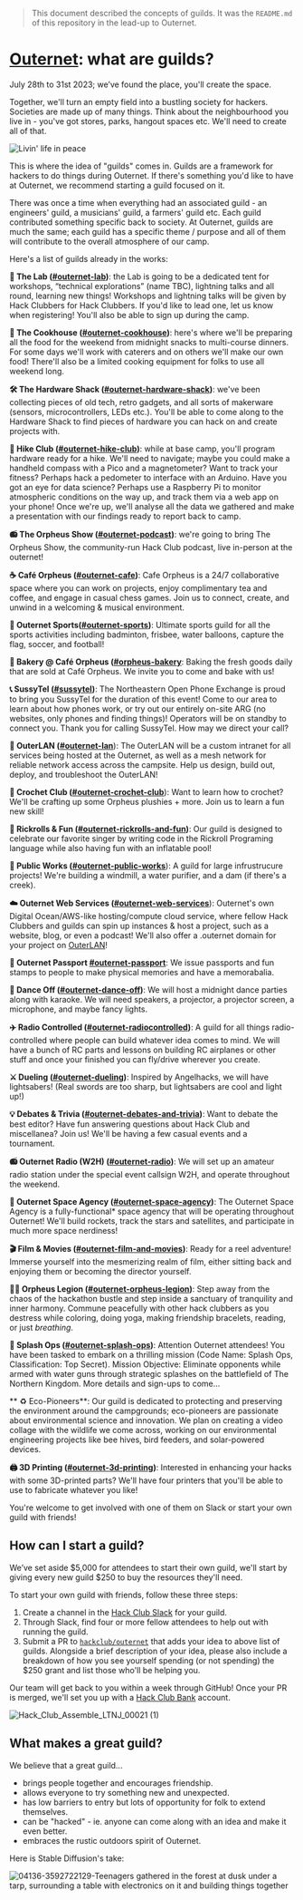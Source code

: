 > This document described the concepts of guilds. It was the `README.md` of this repository in the lead-up to Outernet.

# [Outernet](https://outernet.hackclub.com): what are guilds?

July 28th to 31st 2023; we’ve found the place, you'll create the space. 

Together, we'll turn an empty field into a bustling society for hackers. Societies are made up of many things. Think about the neighbourhood you live in - you've got stores, parks, hangout spaces etc. We'll need to create all of that. 

![Livin' life in peace](https://github.com/hackclub/outernet/assets/39828164/195776fb-b447-4325-b2ca-44f890e7080f)

This is where the idea of "guilds" comes in. Guilds are a framework for hackers to do things during Outernet. If there's something you'd like to have at Outernet, we recommend starting a guild focused on it.

There was once a time when everything had an associated guild - an engineers' guild, a musicians' guild, a farmers' guild etc. Each guild contributed something specific back to society. At Outernet, guilds are much the same; each guild has a specific theme / purpose and all of them will contribute to the overall atmosphere of our camp.

Here's a list of guilds already in the works:

**🔬 The Lab ([#outernet-lab](https://hackclub.slack.com/archives/C057ZQL8XKL))**: the Lab is going to be a dedicated tent for workshops, “technical explorations” (name TBC), lightning talks and all round, learning new things! Workshops and lightning talks will be given by Hack Clubbers for Hack Clubbers. If you'd like to lead one, let us know when registering! You'll also be able to sign up during the camp.

**🍳 The Cookhouse ([#outernet-cookhouse](https://hackclub.slack.com/archives/C057ZLQTV43))**: here's where we'll be preparing all the food for the weekend from midnight snacks to multi-course dinners. For some days we'll work with caterers and on others we'll make our own food! There'll also be a limited cooking equipment for folks to use all weekend long.

**🛠️ The Hardware Shack ([#outernet-hardware-shack](https://hackclub.slack.com/archives/C057WS8DGJH))**: we've been collecting pieces of old tech, retro gadgets, and all sorts of makerware (sensors, microcontrollers, LEDs etc.). You'll be able to come along to the Hardware Shack to find pieces of hardware you can hack on and create projects with.

**🥾 Hike Club ([#outernet-hike-club](https://hackclub.slack.com/archives/C058JR94NJZ))**: while at base camp, you'll program hardware ready for a hike. We'll need to navigate; maybe you could make a handheld compass with a Pico and a magnetometer? Want to track your fitness? Perhaps hack a pedometer to interface with an Arduino. Have you got an eye for data science? Perhaps use a Raspberry Pi to monitor atmospheric conditions on the way up, and track them via a web app on your phone! Once we're up, we'll analyse all the data we gathered and make a presentation with our findings ready to report back to camp.

**📻 The Orpheus Show ([#outernet-podcast](https://hackclub.slack.com/archives/C058PP60PFU))**: we're going to bring The Orpheus Show, the community-run Hack Club podcast, live in-person at the outernet!

**☕ Café Orpheus ([#outernet-cafe](https://hackclub.slack.com/archives/C058MNEP9MZ))**: Cafe Orpheus is a 24/7 collaborative space where you can work on projects, enjoy complimentary tea and coffee, and engage in casual chess games. Join us to connect, create, and unwind in a welcoming & musical environment.

**🎾 Outernet Sports([#outernet-sports](https://hackclub.slack.com/archives/C05941R7FEV))**: Ultimate sports guild for all the sports activities including badminton, frisbee, water balloons, capture the flag, soccer, and football!

**🥖 Bakery @ Café Orpheus ([#orpheus-bakery](https://hackclub.slack.com/archives/C059DQ4EPNU)**: Baking the fresh goods daily that are sold at Café Orpheus. We invite you to come and bake with us!

**📞 SussyTel ([#sussytel](https://hackclub.slack.com/archives/C058NM4HZCJ))**: The Northeastern Open Phone Exchange is proud to bring you SussyTel for the duration of this event! Come to our area to learn about how phones work, or try out our entirely on-site ARG (no websites, only phones and finding things)! Operators will be on standby to connect you. Thank you for calling SussyTel. How may we direct your call?

**📶 OuterLAN ([#outernet-lan](https://hackclub.slack.com/archives/C058H62CP9C)**): The OuterLAN will be a custom intranet for all services being hosted at the Outernet, as well as a mesh network for reliable network access across the campsite. Help us design, build out, deploy, and troubleshoot the OuterLAN!

**🧶 Crochet Club ([#outernet-crochet-club](https://hackclub.slack.com/archives/C05B43X7TB8)**): Want to learn how to crochet? We'll be crafting up some Orpheus plushies + more. Join us to learn a fun new skill!

**🎵 Rickrolls & Fun ([#outernet-rickrolls-and-fun](https://hackclub.slack.com/archives/C059DERT540))**: Our guild is designed to celebrate our favorite singer by writing code in the Rickroll Programing language while also having fun with an inflatable pool!

**🔨 Public Works ([#outernet-public-works](https://hackclub.slack.com/archives/C058KCCBQJH)**): A guild for large infrustrucure projects! We're building a windmill, a water purifier, and a dam (if there's a creek).

**☁️ Outernet Web Services ([#outernet-web-services](https://app.slack.com/client/T0266FRGM/C05E2N23ZD0/thread/C05E2N23ZD0-1687622068.341089)**): Outernet's own Digital Ocean/AWS-like hosting/compute cloud service, where fellow Hack Clubbers and guilds can spin up instances & host a project, such as a website, blog, or even a podcast! We'll also offer a .outernet domain for your project on [OuterLAN](https://github.com/hackclub/outernet/tree/main#:~:text=%F0%9F%93%B6,troubleshoot%20the%20OuterLAN!)!

**🎫 Outernet Passport [#outernet-passport](https://hackclub.slack.com/archives/C05934V41G9)**: We issue passports and fun stamps to people to make physical memories and have a memorabalia.

**:man_dancing: Dance Off ([#outernet-dance-off](https://hackclub.slack.com/archives/C0594PHJ3PT))**: We will host a midnight dance parties along with karaoke. We will need speakers, a projector, a projector screen, a microphone, and maybe fancy lights.

**✈️ Radio Controlled ([#outernet-radiocontrolled](https://hackclub.slack.com/archives/C05E2FXTCLS))**: A guild for all things radio-controlled where people can build whatever idea comes to mind. We will have a bunch of RC parts and lessons on building RC airplanes or other stuff and once your finished you can fly/drive wherever you create.

**⚔️ Dueling ([#outernet-dueling](https://hackclub.slack.com/archives/C05BPEC2AEM))**: Inspired by Angelhacks, we will have lightsabers! (Real swords are too sharp, but lightsabers are cool and light up!)

**💡 Debates & Trivia ([#outernet-debates-and-trivia](https://app.slack.com/client/T0266FRGM/C058SH88N5R/))**: Want to debate the best editor? Have fun answering questions about Hack Club and miscellanea? Join us! We'll be having a few casual events and a tournament.

**📻 Outernet Radio (W2H) ([#outernet-radio](https://hackclub.slack.com/archives/C058XFV7MCK))**: We will set up an amateur radio station under the special event callsign W2H, and operate throughout the weekend.

**🌌 Outernet Space Agency ([#outernet-space-agency](https://hackclub.slack.com/archives/C059DHPQBUG))**: The Outernet Space Agency is a fully-functional* space agency that will be operating throughout Outernet! We'll build rockets, track the stars and satellites, and participate in much more space nerdiness!

**🎬 Film & Movies ([#outernet-film-and-movies](https://hackclub.slack.com/archives/C05EQQ07119))**: Ready for a reel adventure! Immerse yourself into the mesmerizing realm of film, either sitting back and enjoying them or becoming the director yourself.

**🧘‍♀️ Orpheus Legion ([#outernet-orpheus-legion](https://hackclub.slack.com/archives/C05FQ0EE1SM))**: Step away from the chaos of the hackathon bustle and step inside a sanctuary of tranquility and inner harmony. Commune peacefully with other hack clubbers as you destress while coloring, doing yoga, making friendship bracelets, reading, or just *breathing*.

**🔫 Splash Ops ([#outernet-splash-ops](https://hackclub.slack.com/archives/C05GCST65U1))**: Attention Outernet attendees! You have been tasked to embark on a thrilling mission (Code Name: Splash Ops, Classification: Top Secret). Mission Objective: Eliminate opponents while armed with water guns through strategic splashes on the battlefield of The Northern Kingdom. More details and sign-ups to come…

** ♻️ Eco-Pioneers**: Our guild is dedicated to protecting and preserving the environment around the campgrounds; eco-pioneers are passionate about environmental science and innovation. We plan on creating a video collage with the wildlife we come across, working on our environmental engineering projects like bee hives, bird feeders, and solar-powered devices.

**🖨️ 3D Printing ([#outernet-3d-printing](https://hackclub.slack.com/archives/C05JR3HRA57))**: Interested in enhancing your hacks with some 3D-printed parts? We'll have four printers that you'll be able to use to fabricate whatever you like!

You're welcome to get involved with one of them on Slack or start your own guild with friends!

## How can I start a guild?

We’ve set aside $5,000 for attendees to start their own guild, we'll start by giving every new guild $250 to buy the resources they'll need.

To start your own guild with friends, follow these three steps:

1. Create a channel in the [Hack Club Slack](https://hackclub.com/slack) for your guild.
2. Through Slack, find four or more fellow attendees to help out with running the guild.
3. Submit a PR to [`hackclub/outernet`](https://github.com/hackclub/outernet/) that adds your idea to above list of guilds. Alongside a brief description of your idea, please also include a breakdown of how you see yourself spending (or not spending) the $250 grant and list those who'll be helping you.

Our team will get back to you within a week through GitHub! Once your PR is merged, we'll set you up with a [Hack Club Bank](https://hackclub.com/bank) account.

![Hack_Club_Assemble_LTNJ_00021 (1)](https://github.com/hackclub/outernet/assets/39828164/b4f8170d-0d9c-4eaf-bdee-c590fc2a6626)

## What makes a great guild?

We believe that a great guild... 

* brings people together and encourages friendship.
* allows everyone to try something new and unexpected.
* has low barriers to entry but lots of opportunity for folk to extend themselves.
* can be "hacked" - ie. anyone can come along with an idea and make it even better.
* embraces the rustic outdoors spirit of Outernet.

Here is Stable Diffusion's take:

![04136-3592722129-Teenagers gathered in the forest at dusk under a tarp, surrounding a table with electronics on it and building things together](https://github.com/hackclub/outernet/assets/39828164/3b891fe8-6100-4a3c-9c42-f2368c5f5687)

